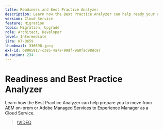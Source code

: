 ```yaml
---
title: Readiness and Best Practice Analyzer
description: Learn how the Best Practice Analyzer can help ready your application to be moved to Experience Manager as a Cloud Service
version: Cloud Service
feature: Migration
topic: Migration, Upgrade
role: Architect, Developer
level: Intermediate
jira: KT-8659
thumbnail: 336690.jpeg
exl-id: b8905917-c385-4a79-99df-9a0fad98dc87
duration: 234
---
```

# Readiness and Best Practice Analyzer

Learn how the Best Practice Analyzer can help prepare you to move from AEM on-prem or Adobe Managed Services to Experience Manager as a Cloud Service.

>[!VIDEO](https://video.tv.adobe.com/v/336690?quality=12&learn=on)
